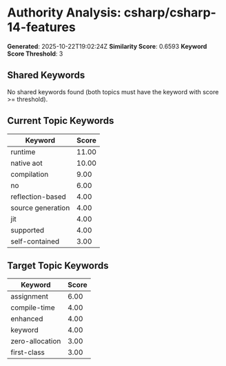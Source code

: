 # Authority Analysis: csharp/csharp-14-features

**Generated**: 2025-10-22T19:02:24Z
**Similarity Score**: 0.6593
**Keyword Score Threshold**: 3

## Shared Keywords

No shared keywords found (both topics must have the keyword with score >= threshold).

## Current Topic Keywords

| Keyword | Score |
|---------|-------|
| runtime | 11.00 |
| native aot | 10.00 |
| compilation | 9.00 |
| no | 6.00 |
| reflection-based | 4.00 |
| source generation | 4.00 |
| jit | 4.00 |
| supported | 4.00 |
| self-contained | 3.00 |

## Target Topic Keywords

| Keyword | Score |
|---------|-------|
| assignment | 6.00 |
| compile-time | 4.00 |
| enhanced | 4.00 |
| keyword | 4.00 |
| zero-allocation | 3.00 |
| first-class | 3.00 |

